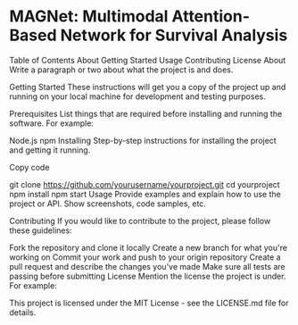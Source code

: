 # MAGNet: Multimodal Attention-Based Network for Survival Analysis

Table of Contents
About
Getting Started
Usage
Contributing
License
About
Write a paragraph or two about what the project is and does.

Getting Started
These instructions will get you a copy of the project up and running on your local machine for development and testing purposes.

Prerequisites
List things that are required before installing and running the software. For example:

Node.js
npm
Installing
Step-by-step instructions for installing the project and getting it running.

Copy code

git clone https://github.com/yourusername/yourproject.git
cd yourproject
npm install
npm start
Usage
Provide examples and explain how to use the project or API. Show screenshots, code samples, etc.

Contributing
If you would like to contribute to the project, please follow these guidelines:

Fork the repository and clone it locally
Create a new branch for what you're working on
Commit your work and push to your origin repository
Create a pull request and describe the changes you've made
Make sure all tests are passing before submitting
License
Mention the license the project is under. For example:

This project is licensed under the MIT License - see the LICENSE.md file for details.
